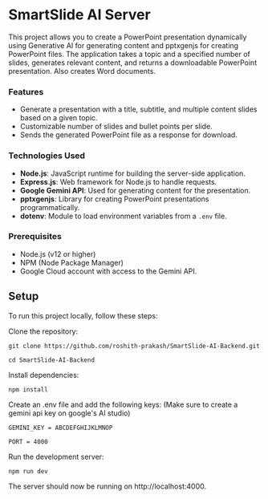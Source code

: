 # SmartSlide AI Server

This project allows you to create a PowerPoint presentation dynamically using Generative AI for generating content and pptxgenjs for creating PowerPoint files. The application takes a topic and a specified number of slides, generates relevant content, and returns a downloadable PowerPoint presentation. Also creates Word documents.

### Features

- Generate a presentation with a title, subtitle, and multiple content slides based on a given topic.
- Customizable number of slides and bullet points per slide.
- Sends the generated PowerPoint file as a response for download.

### Technologies Used

- **Node.js**: JavaScript runtime for building the server-side application.
- **Express.js**: Web framework for Node.js to handle requests.
- **Google Gemini API**: Used for generating content for the presentation.
- **pptxgenjs**: Library for creating PowerPoint presentations programmatically.
- **dotenv**: Module to load environment variables from a `.env` file.

### Prerequisites

- Node.js (v12 or higher)
- NPM (Node Package Manager)
- Google Cloud account with access to the Gemini API.

## Setup

To run this project locally, follow these steps:

Clone the repository:

    git clone https://github.com/roshith-prakash/SmartSlide-AI-Backend.git
    
    cd SmartSlide-AI-Backend

Install dependencies:

    npm install

Create an .env file and add the following keys: (Make sure to create a gemini api key on google's AI studio)

    GEMINI_KEY = ABCDEFGHIJKLMNOP

    PORT = 4000

Run the development server:

    npm run dev

The server should now be running on http://localhost:4000.
